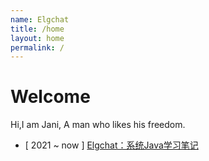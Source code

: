 ```yaml
---
name: Elgchat
title: /home
layout: home
permalink: /
---
```


# Welcome

Hi,I am Jani, A man who likes his freedom.

- [ 2021 ~ now ] [Elgchat：系统Java学习笔记](https://elgchat.com/)

